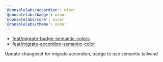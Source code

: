 ```yaml
---
'@consolelabs/accordion': minor
'@consolelabs/badge': minor
'@consolelabs/core': minor
'@consolelabs/theme': minor
---
```


- [feat/migrate-badge-semantic-colors](https://github.com/consolelabs/web-foundation/pull/243)
- [feat/migrate-accordion-semantic-color](https://github.com/consolelabs/web-foundation/pull/240)

Update changeset for migrate accordion, badge to use semantic tailwind
